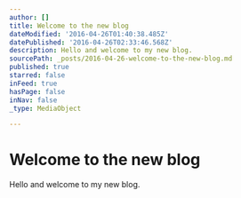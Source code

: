 ```yaml
---
author: []
title: Welcome to the new blog
dateModified: '2016-04-26T01:40:38.485Z'
datePublished: '2016-04-26T02:33:46.568Z'
description: Hello and welcome to my new blog.
sourcePath: _posts/2016-04-26-welcome-to-the-new-blog.md
published: true
starred: false
inFeed: true
hasPage: false
inNav: false
_type: MediaObject

---
```

# Welcome to the new blog

Hello and welcome to my new blog.